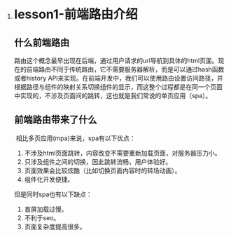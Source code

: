 1. # lesson1-前端路由介绍

   

   ## 什么前端路由

   ​		路由这个概念最早出现在后端，通过用户请求的url导航到具体的html页面。现在的前端路由不同于传统路由，它不需要服务器解析，而是可以通过hash函数或者history API来实现。在前端开发中，我们可以使用路由设置访问路径，并根据路径与组件的映射关系切换组件的显示，而这整个过程都是在同一个页面中实现的，不涉及页面间的跳转，这也就是我们常说的单页应用（spa）。

   

   ## 前端路由带来了什么

   ​		相比多页应用(mpa)来说，spa有以下优点：

   1. 不涉及html页面跳转，内容改变不需要重新加载页面，对服务器压力小。
   2. 只涉及组件之间的切换，因此跳转流畅，用户体验好。
   3. 页面效果会比较炫酷（比如切换页面内容时的转场动画）。
   4. 组件化开发便捷。

   但是同时spa也有以下缺点：

   1. 首屏加载过慢。
   2. 不利于seo。
   3. 页面复杂度提高很多。